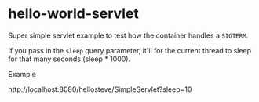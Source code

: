 # hello-world-servlet

Super simple servlet example to test how the container handles a `SIGTERM`.

If you pass in the `sleep` query parameter, it'll for the current thread to sleep for that many seconds (sleep * 1000).


Example

http://localhost:8080/hellosteve/SimpleServlet?sleep=10
